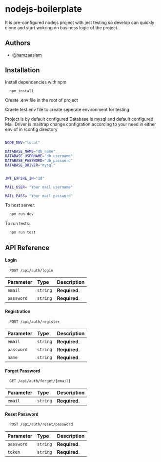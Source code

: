 
# nodejs-boilerplate

It is pre-configured nodejs project  with jest testing so develop can quickly clone and start wokring on business logic of the project.


## Authors

- [@hamzaaslam](https://github.com/hamzaaslam-cs)


## Installation

Install dependencies with npm

```bash
  npm install 
```
Create .env file in the root of project

Craete test.env file to create seperate environment for testing

Project is by default configured Database is mysql
and default configured Mail Driver is  mailtrap
change configration according to your need in either env of in /config directory

```bash

NODE_ENV="local"

DATABASE_NAME="db_name"
DATABASE_USERNAME="db_username"
DATABASE_PASSWORD="db_password"
DATABASE_DRIVER="mysql"


JWT_EXPIRE_IN="1d"

MAIL_USER= "Your mail username"

MAIL_PASS= "Your mail password"

```

To host server:

```bash
  npm run dev 
```

To run tests:

```bash
  npm run test 
```

## API Reference

#### Login

```http
  POST /api/auth/login
```

| Parameter | Type     | Description                |
| :-------- | :------- | :------------------------- |
| `email` | `string` | **Required**.|
| `password` | `string` | **Required**.|

#### Registration

```http
  POST /api/auth/register
```

| Parameter | Type     | Description                |
| :-------- | :------- | :------------------------- |
| `email` | `string` | **Required**.|
| `password` | `string` | **Required**.|
| `name` | `string` | **Required**.|

#### Forget Password

```http
  GET /api/auth/forget/{email}
```

| Parameter | Type     | Description                |
| :-------- | :------- | :------------------------- |
| `email` | `string` | **Required**.|

#### Reset Password

```http
  POST /api/auth/reset/password
```

| Parameter | Type     | Description                |
| :-------- | :------- | :------------------------- |
| `password` | `string` | **Required**.|
| `token` | `string` | **Required**.|
